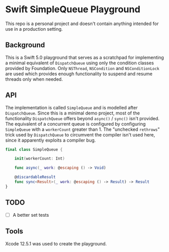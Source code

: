 # Swift SimpleQueue Playground

This repo is a personal project and doesn't contain anything intended for use in a production setting.

## Background

This is a Swift 5.0 playground that serves as a scratchpad for implementing a minimal equivalent of `DispatchQueue` using only the condition classes provided by Foundation. Only `NSThread`, `NSCondition` and `NSConditionLock` are used which provides enough functionality to suspend and resume threads only when needed.

## API

The implementation is called `SimpleQueue` and is modelled after `DispatchQueue`. Since this is a minimal demo project, most of the functionality `DispatchQueue` offers beyond `async()` / `sync()` isn't provided. The equivalent of a concurrent queue is configured by configuring `SimpleQueue` with a `workerCount` greater than 1. The "unchecked `rethrows`" trick used by `DispatchQueue` to circumvent the compiler isn't used here, since it apparently exploits a compiler bug.

```swift
final class SimpleQueue {

    init(workerCount: Int)

    func async(_ work: @escaping () -> Void)

    @discardableResult
    func sync<Result>(_ work: @escaping () -> Result) -> Result
}

```

## TODO

- [ ] A better set tests

## Tools

Xcode 12.5.1 was used to create the playground.

